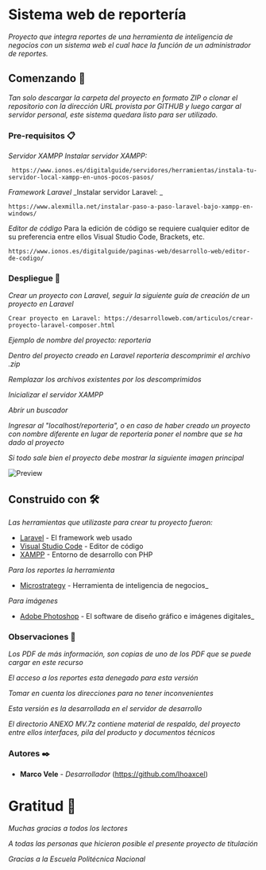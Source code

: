 # Sistema web de reportería

_Proyecto que integra reportes de una herramienta de inteligencia de negocios con un sistema web el cual hace la función de un administrador de reportes._


## Comenzando 🚀

_Tan solo descargar la carpeta del proyecto en formato ZIP o clonar el repositorio con la dirección URL provista por GITHUB y luego cargar al servidor personal, este sistema quedara listo para ser utilizado._


### Pre-requisitos 📋

_Servidor XAMPP_
_Instalar servidor XAMPP:_
```
 https://www.ionos.es/digitalguide/servidores/herramientas/instala-tu-servidor-local-xampp-en-unos-pocos-pasos/
```

_Framework Laravel_
_Instalar servidor Laravel: _
```
https://www.alexmilla.net/instalar-paso-a-paso-laravel-bajo-xampp-en-windows/
```

_Editor de código_
Para la edición de código se requiere cualquier editor de su preferencia entre ellos Visual Studio Code, Brackets, etc.
```
https://www.ionos.es/digitalguide/paginas-web/desarrollo-web/editor-de-codigo/
```


### Despliegue 🔧

_Crear un proyecto con Laravel, seguir la siguiente guía de creación de un proyecto en Laravel_

```
Crear proyecto en Laravel: https://desarrolloweb.com/articulos/crear-proyecto-laravel-composer.html
```

_Ejemplo de nombre del proyecto: reporteria_

_Dentro del proyecto creado en Laravel reporteria descomprimir el archivo .zip_

_Remplazar los archivos existentes por los descomprimidos_

_Inicializar el servidor XAMPP_

_Abrir un buscador_

_Ingresar al "localhost/reporteria", o en caso de haber creado un proyecto con nombre diferente en lugar de reportería poner el nombre que se ha dado al proyecto_

_Si todo sale bien el proyecto debe mostrar la siguiente imagen principal_

![Preview](https://github.com/Ihoaxcel/Sistema-de-reporteria-MV/blob/master/Sistema%20web%20de%20reportería/public/imagenes/imagenDeFondoProyecto.PNG)

## Construido con 🛠️

_Las herramientas que utilizaste para crear tu proyecto fueron:_

* [Laravel](https://laravel.com) - El framework web usado
* [Visual Studio Code](https://code.visualstudio.com) - Editor de código
* [XAMPP](https://www.apachefriends.org/es/index.html) - Entorno de desarrollo con PHP

_Para los reportes la herramienta_

* [Microstrategy](https://www.microstrategy.com/es) - Herramienta de inteligencia de negocios_

_Para imágenes_

* [Adobe Photoshop](https://www.adobe.com/la/products/photoshop.html) - El software de diseño gráfico e imágenes digitales_


### Observaciones 🔧

_Los PDF de más información, son copias de uno de los PDF que se puede cargar en este recurso_

_El acceso a los reportes esta denegado para esta versión_

_Tomar en cuenta los direcciones para no tener inconvenientes_

_Esta versión es la desarrollada en el servidor de desarrollo_

_El directorio ANEXO MV.7z contiene material de respaldo, del proyecto entre ellos interfaces, pila del producto y documentos técnicos_


### Autores ✒️

* **Marco Vele** - *Desarrollador* (https://github.com/Ihoaxcel)


# Gratitud 🎁
_Muchas gracias a todos los lectores_

_A todas las personas que hicieron posible el presente proyecto de titulación_

_Gracias a la Escuela Politécnica Nacional_

